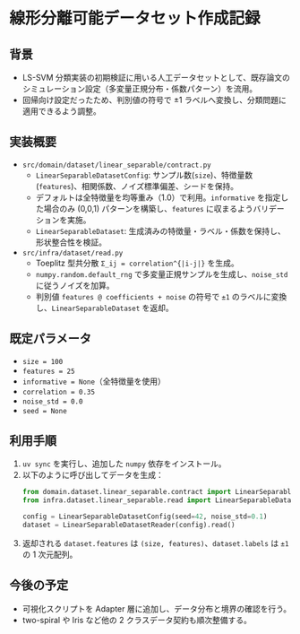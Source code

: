 # 線形分離可能データセット作成記録

## 背景
- LS-SVM 分類実装の初期検証に用いる人工データセットとして、既存論文のシミュレーション設定（多変量正規分布・係数パターン）を流用。
- 回帰向け設定だったため、判別値の符号で ±1 ラベルへ変換し、分類問題に適用できるよう調整。

## 実装概要
- `src/domain/dataset/linear_separable/contract.py`
  - `LinearSeparableDatasetConfig`: サンプル数(`size`)、特徴量数(`features`)、相関係数、ノイズ標準偏差、シードを保持。
  - デフォルトは全特徴量を均等重み（1.0）で利用。`informative` を指定した場合のみ (0,0,1) パターンを構築し、`features` に収まるようバリデーションを実施。
  - `LinearSeparableDataset`: 生成済みの特徴量・ラベル・係数を保持し、形状整合性を検証。
- `src/infra/dataset/read.py`
  - Toeplitz 型共分散 `Σ_ij = correlation^{|i-j|}` を生成。
  - `numpy.random.default_rng` で多変量正規サンプルを生成し、`noise_std` に従うノイズを加算。
  - 判別値 `features @ coefficients + noise` の符号で `±1` のラベルに変換し、`LinearSeparableDataset` を返却。

## 既定パラメータ
- `size = 100`
- `features = 25`
- `informative = None`（全特徴量を使用）
- `correlation = 0.35`
- `noise_std = 0.0`
- `seed = None`

## 利用手順
1. `uv sync` を実行し、追加した `numpy` 依存をインストール。
2. 以下のように呼び出してデータを生成：
   ```python
   from domain.dataset.linear_separable.contract import LinearSeparableDatasetConfig
   from infra.dataset.linear_separable.read import LinearSeparableDatasetReader

   config = LinearSeparableDatasetConfig(seed=42, noise_std=0.1)
   dataset = LinearSeparableDatasetReader(config).read()
   ```
3. 返却される `dataset.features` は `(size, features)`、`dataset.labels` は `±1` の 1 次元配列。

## 今後の予定
- 可視化スクリプトを Adapter 層に追加し、データ分布と境界の確認を行う。
- two-spiral や Iris など他の 2 クラスデータ契約も順次整備する。
